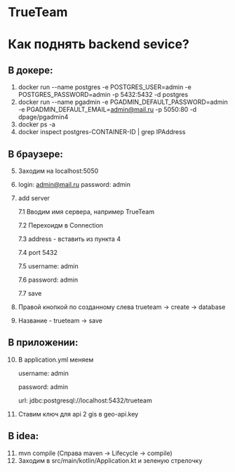 # TrueTeam

# Как поднять backend sevice?
## В докере:
1. docker run --name postgres -e POSTGRES_USER=admin -e POSTGRES_PASSWORD=admin -p 5432:5432  -d postgres
2. docker run --name pgadmin -e PGADMIN_DEFAULT_PASSWORD=admin -e PGADMIN_DEFAULT_EMAIL=admin@mail.ru -p 5050:80 -d dpage/pgadmin4
3. docker ps -a
4. docker inspect postgres-CONTAINER-ID | grep IPAddress

## В браузере:

5. Заходим на localhost:5050
6. login: admin@mail.ru password: admin
7. add server

    7.1 Вводим имя сервера, например TrueTeam
    
    7.2 Перехоидм в Connection
    
    7.3 address - вставить из пункта 4
    
    7.4 port 5432
    
    7.5 username: admin
    
    7.6 password: admin
    
    7.7 save

8. Правой кнопкой по созданному слева trueteam -> create -> database
9. Название - trueteam -> save

## В приложении:

10. В application.yml меняем

    username: admin
    
    password: admin
    
    url: jdbc:postgresql://localhost:5432/trueteam
    
11. Ставим ключ для api 2 gis в geo-api.key

## В idea:

11. mvn compile (Справа maven -> Lifecycle -> compile)
12. Заходим в src/main/kotlin/Application.kt и зеленую стрелочку

